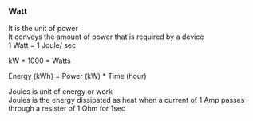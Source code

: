 ### Watt

It is the unit of power  
It conveys the amount of power that is required by a device  
1 Watt = 1 Joule/ sec

kW * 1000 = Watts

Energy (kWh) = Power (kW) * Time (hour)

Joules is unit of energy or work  
Joules is the energy dissipated as heat when a current of 1 Amp passes through a resister of 1 Ohm for 1sec
